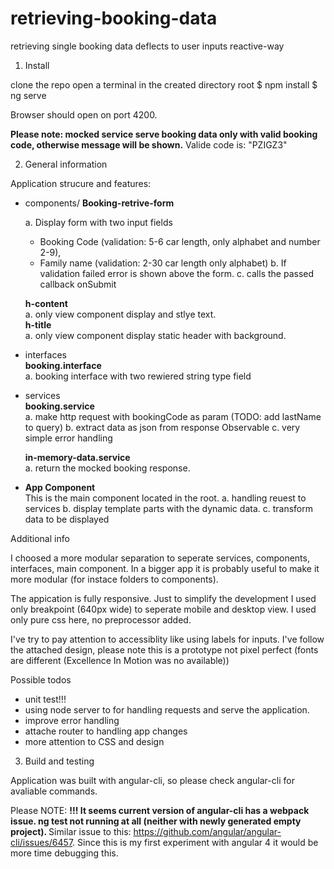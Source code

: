 # retrieving-booking-data
retrieving single booking data deflects to user inputs reactive-way


1. Install

clone the repo
open a terminal in the created directory root
$ npm install
$ ng serve

Browser should open on port 4200.

<b>Please note: mocked service serve booking data only with valid booking code, otherwise message will be shown.</b>
Valide code is: "PZIGZ3"</b><br>



2. General information

Application strucure and features:

- components/
  <b>Booking-retrive-form</b>

  a. Display form with two input fields
   - Booking Code (validation: 5-6 car length, only alphabet and number 2-9),
   - Family name (validation: 2-30 car length only alphabet)
  b. If validation failed error is shown above the form. 
  c. calls the passed callback onSubmit
  
  <b>h-content</b><br> 
    a. only view component display and stlye text.<br>
  <b>h-title</b> <br>
    a. only view component display static header with background.<br>
- interfaces<br>
  <b>booking.interface</b><br>
  a. booking interface with two rewiered string type field<br>
- services<br>
  <b>booking.service</b><br>
  a. make http request with bookingCode as param (TODO: add lastName to query)
  b. extract data as json from response Observable
  c. very simple error handling
  
  <b>in-memory-data.service</b><br>
    a. return the mocked booking response. <br>
    
- <b>App Component</b><br>
  This is the  main component located in the root.
  a. handling reuest to services
  b. display template parts with the dynamic data.
  c. transform data to be displayed
 
Additional info

I choosed a more modular separation to seperate services, components, interfaces, main component. In a bigger app it is probably useful to make it more modular (for instace folders to components).

The appication is fully responsive. Just to simplify the development I used only breakpoint (640px wide) to seperate mobile and desktop view. I used only pure css here, no preprocessor added.

I've try to pay attention to accessiblity like using labels for inputs.
I've follow the attached design,  please note this is a prototype not pixel perfect (fonts are different (Excellence In Motion was no available))

Possible todos
 - unit test!!!
 - using node server to for handling requests and serve the application.
 - improve error handling
 - attache router to handling app changes
 - more attention to CSS and design

3. Build and testing

Application was built with angular-cli, so please check angular-cli for avaliable commands.

Please NOTE: <b>!!! It seems current version of angular-cli has a webpack issue. ng test not running at all (neither with newly generated empty project). </b> Similar issue to this: https://github.com/angular/angular-cli/issues/6457. Since this is my first experiment with angular 4 it would be more time debugging this. 
